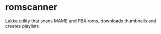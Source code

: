 # romscanner
Lakka utility that scans MAME and FBA roms, downloads thumbnails and creates playlists
